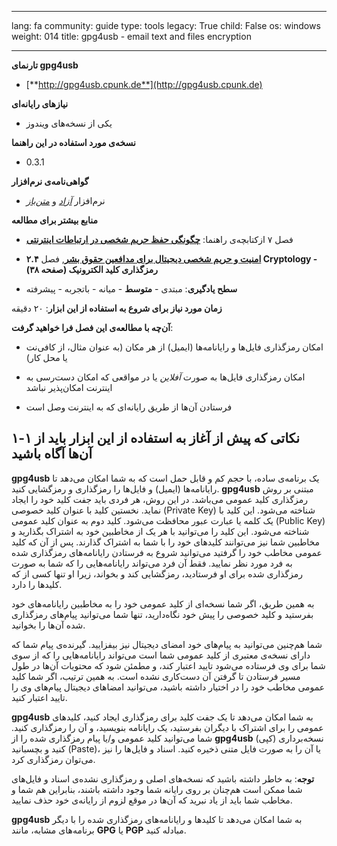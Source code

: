 

---

lang: fa
community: guide
type: tools
legacy: True
child: False
os: windows
weight: 014
title: gpg4usb - email text and files encryption

---

**تارنمای gpg4usb**

- [**http://gpg4usb.cpunk.de**](http://gpg4usb.cpunk.de)

**نیازهای رایانه‌ای**

- یکی از نسخه‌های ویندوز

**نسخه‌ی مورد استفاده در این راهنما**

- 0.3.1

**گواهی‌نامه‌ی نرم‌افزار**

- نرم‌افزار [*آزاد*](/fa/glossary#Freeware) و [*متن‌باز*](/fa/glossary#FOSS)

**منابع بیشتر برای مطالعه**

- فصل ۷ ازکتابچه‌ی راهنما: [**چگونگی حفظ حریم شخصی در ارتباطات اینترنتی**](/fa/chapter-7)

- [**امنیت و حریم شخصی دیجیتال برای مدافعین حقوق بشر**](https://www.frontlinedefenders.org/esecman), فصل **۲.۴ Cryptology - رمزگذاری کلید الکترونیک (صفحه ۳۸)**

- **سطح یادگیری**: مبتدی - **متوسط** - میانه - باتجربه - پیشرفته

**زمان مورد نیاز برای شروع به استفاده از این ابزار**: ۲۰ دقیقه

**آن‌چه با مطالعه‌ی این فصل فرا خواهید گرفت**:

- امکان رمزگذاری فایل‌ها و رایانامه‌ها (ایمیل) از هر مکان (به عنوان مثال، از کافی‌نت یا محل کار)  

- امکان رمزگذاری فایل‌ها به صورت *آفلاین* یا در مواقعی که امکان دست‌رسی به اینترنت امکان‌پذیر نباشد

- فرستادن آن‌ها از طریق رایانه‌ای که به اینترنت وصل است

## ۱-۱ نکاتی که پیش از آغاز به استفاده از این ابزار باید از آن‌ها آگاه باشید ##

**gpg4usb** یک برنامه‌ی ساده، با حجم کم و قابل حمل است که به شما امکان می‌دهد تا رایانامه‌ها (ایمیل) و فایل‌ها را رمزگذاری و رمزگشایی کنید. **gpg4usb** مبتنی بر روش رمزگذاری کلید عمومی می‌باشد. در این روش، هر فردی باید جفت کلید خود را ایجاد نماید. نخستین کلید با عنوان کلید خصوصی (Private Key) شناخته می‌شود. این کلید با یک کلمه یا عبارت عبور محافظت می‌شود. 
کلید دوم به عنوان کلید عمومی (Public Key) شناخته می‌شود. این کلید را می‌توانید با هر یک از مخاطبین خود به اشتراک بگذارید و مخاطبین شما نیز می‌توانند کلیدهای خود را با شما به اشتراک گذارند. پس از آن که کلید عمومی مخاطب خود را گرفتید می‌توانید شروع به فرستادن رایانامه‌های رمزگذاری شده به فرد مورد نظر نمایید. فقط آن فرد می‌تواند رایانامه‌هایی را که شما به صورت رمزگذاری شده برای او فرستادید، رمزگشایی کند و بخواند، زیرا او تنها کسی از که کلیدها را دارد.

به همین طریق، اگر شما نسخه‌ای از کلید عمومی خود را به مخاطبین رایانامه‌های خود بفرستید و کلید خصوصی را پیش خود نگاه‌دارید، تنها شما می‌توانید پیام‌های رمزگذاری شده آن‌ها را بخوانید.

شما هم‌چنین می‌توانید به پیام‌های خود امضای دیجیتال نیز بیفزایید. گیرنده‌ی پیام شما که دارای نسخه‌ی معتبری از کلید عمومی شما است می‌تواند رایانامه‌هایی را که از سوی شما برای وی فرستاده می‌شود تایید اعتبار کند، و مطمئن شود که محتویات آن‌ها در طول مسیر فرستادن تا گرفتن آن دست‌کاری نشده است. به همین ترتیب، اگر شما کلید عمومی مخاطب خود را در اختیار داشته باشید، می‌توانید امضاهای دیجیتال پیام‌های وی را تایید اعتبار کنید.

**gpg4usb** به شما امکان می‌دهد تا یک جفت کلید برای رمزگذاری ایجاد کنید، کلیدهای عمومی را برای اشتراک با دیگران بفرستید، یک رایانامه بنویسید، و آن را رمزگذاری کنید. شما می‌توانید کلید عمومی و/یا پیام رمزگذاری شده را از **gpg4usb** نسخه‌برداری (کپی) کنید و بچسبانید (Paste)، یا آن را به صورت فایل متنی ذخیره کنید. اسناد و فایل‌ها را نیز می‌توان رمزگذاری کرد.

**توجه**: به خاطر داشته باشید که نسخه‌های اصلی و رمزگذاری نشده‌ی اسناد و فایل‌های شما ممکن است هم‌چنان بر روی رایانه شما وجود داشته باشند، بنابراین هم شما و مخاطب شما باید از یاد نبرید که آن‌ها در موقع لزوم از رایانه‌ی خود حذف نمایید.

**gpg4usb** به شما امکان می‌دهد تا کلیدها و رایانامه‌های رمزگذاری شده را با دیگر برنامه‌های مشابه، مانند **GPG** یا **PGP** مبادله کنید.

